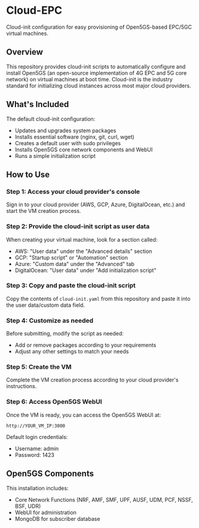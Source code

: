 # Cloud-EPC

Cloud-init configuration for easy provisioning of Open5GS-based EPC/5GC virtual machines.

## Overview

This repository provides cloud-init scripts to automatically configure and install Open5GS (an open-source implementation of 4G EPC and 5G core network) on virtual machines at boot time. Cloud-init is the industry standard for initializing cloud instances across most major cloud providers.

## What's Included

The default cloud-init configuration:
- Updates and upgrades system packages
- Installs essential software (nginx, git, curl, wget)
- Creates a default user with sudo privileges
- Installs Open5GS core network components and WebUI
- Runs a simple initialization script

## How to Use

### Step 1: Access your cloud provider's console

Sign in to your cloud provider (AWS, GCP, Azure, DigitalOcean, etc.) and start the VM creation process.

### Step 2: Provide the cloud-init script as user data

When creating your virtual machine, look for a section called:
- AWS: "User data" under the "Advanced details" section
- GCP: "Startup script" or "Automation" section
- Azure: "Custom data" under the "Advanced" tab
- DigitalOcean: "User data" under "Add initialization script"

### Step 3: Copy and paste the cloud-init script

Copy the contents of `cloud-init.yaml` from this repository and paste it into the user data/custom data field.

### Step 4: Customize as needed

Before submitting, modify the script as needed:
- Add or remove packages according to your requirements
- Adjust any other settings to match your needs

### Step 5: Create the VM

Complete the VM creation process according to your cloud provider's instructions.

### Step 6: Access Open5GS WebUI

Once the VM is ready, you can access the Open5GS WebUI at:

```
http://YOUR_VM_IP:3000
```

Default login credentials:
- Username: admin
- Password: 1423

## Open5GS Components

This installation includes:
- Core Network Functions (NRF, AMF, SMF, UPF, AUSF, UDM, PCF, NSSF, BSF, UDR)
- WebUI for administration
- MongoDB for subscriber database